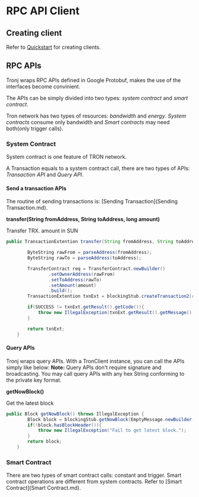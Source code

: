# RPC API Client

## Creating client

Refer to [Quickstart](Quickstart.md) for creating clients.

## RPC APIs

Tronj wraps RPC APIs defined in Google Protobuf, makes the use of the interfaces  become convinient.

The APIs can be simply divided into two types: *system contract* and *smart contract*.

Tron network has two types of resources: *bandwidth* and *energy*. *System contracts* consume only bandwidth and *Smart contracts* may need both(only trigger calls).

### System Contract

System contract is one feature of TRON network.  

A Transaction equals to a system contract call, there are two types of APIs: *Transaction API* and *Query API*.

#### Send a transaction APIs
The routine of sending transactions is: [Sending Transaction](Sending Transaction.md).

**transfer(String fromAddress, String toAddress, long amount)**

Transfer TRX. amount in SUN

```java
public TransactionExtention transfer(String fromAddress, String toAddress, long amount) throws IllegalException {

        ByteString rawFrom = parseAddress(fromAddress);
        ByteString rawTo = parseAddress(toAddress);

        TransferContract req = TransferContract.newBuilder()
                .setOwnerAddress(rawFrom)
                .setToAddress(rawTo)
                .setAmount(amount)
                .build();
        TransactionExtention txnExt = blockingStub.createTransaction2(req);

        if(SUCCESS != txnExt.getResult().getCode()){
            throw new IllegalException(txnExt.getResult().getMessage().toStringUtf8());
        }

        return txnExt;
    }
```

#### Query APIs
Tronj wraps query APIs. With a TronClient instance, you can call the APIs simply like below:
**Note:** Query APIs don't require signature and broadcasting. You may call query APIs with any hex String conforming to the private key format.

**getNowBlock()**

Get the latest block
  
```java
public Block getNowBlock() throws IllegalException {
        Block block = blockingStub.getNowBlock(EmptyMessage.newBuilder().build());
        if(!block.hasBlockHeader()){
            throw new IllegalException("Fail to get latest block.");
        }
        return block;
    }
```

### Smart Contract

There are two types of smart contract calls: constant and trigger. Smart contract operations are different from system contracts. Refer to [Smart Contract](Smart Contract.md).



